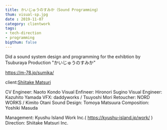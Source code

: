 ```yaml
---
title: かいじゅうのすみか（Sound Programming）
thum: visual-sp.jpg
date : 2019-11-07
category: clientwork
tags:
- tech-direction
- programming
bigthum: false
---
```


Did a sound system design and programming for the exhibtion by Tsuburaya Production "かいじゅうのすみか"


https://m-78.jp/sumika/

client:[Shiitake Matsuri](https://www.shiitake-matsuri.com/pages/matsuri-digital-content)


CV Engineer: Naoto Kondo
Visual Enfineer: Hironori Sugino
Visual Engineer: Kazuhito Yamada
VFX: daddyworks / Tsuyoshi Mori
Retoucher: NORD WORKS / Kimito Otani
Sound Design: Tomoya Matsuura
Composition: Yoshiki Masuda

Management: Kyushu Island Work Inc.( https://kyushu-island.jp/work/ )
Direction: Shiitake Matsuri Inc.